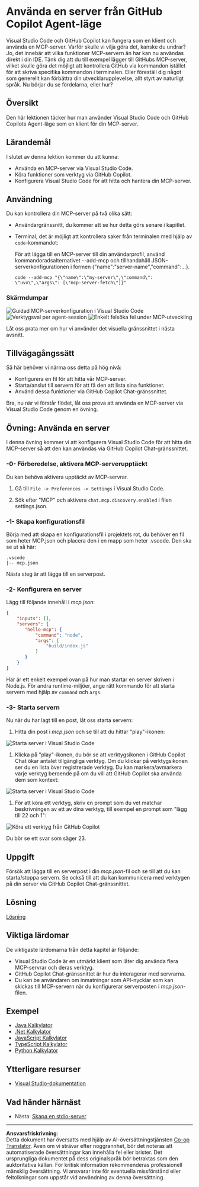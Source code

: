 <!--
CO_OP_TRANSLATOR_METADATA:
{
  "original_hash": "d940b5e0af75e3a3a4d1c3179120d1d9",
  "translation_date": "2025-08-26T17:50:42+00:00",
  "source_file": "03-GettingStarted/04-vscode/README.md",
  "language_code": "sv"
}
-->
# Använda en server från GitHub Copilot Agent-läge

Visual Studio Code och GitHub Copilot kan fungera som en klient och använda en MCP-server. Varför skulle vi vilja göra det, kanske du undrar? Jo, det innebär att vilka funktioner MCP-servern än har kan nu användas direkt i din IDE. Tänk dig att du till exempel lägger till GitHubs MCP-server, vilket skulle göra det möjligt att kontrollera GitHub via kommandon istället för att skriva specifika kommandon i terminalen. Eller föreställ dig något som generellt kan förbättra din utvecklarupplevelse, allt styrt av naturligt språk. Nu börjar du se fördelarna, eller hur?

## Översikt

Den här lektionen täcker hur man använder Visual Studio Code och GitHub Copilots Agent-läge som en klient för din MCP-server.

## Lärandemål

I slutet av denna lektion kommer du att kunna:

- Använda en MCP-server via Visual Studio Code.
- Köra funktioner som verktyg via GitHub Copilot.
- Konfigurera Visual Studio Code för att hitta och hantera din MCP-server.

## Användning

Du kan kontrollera din MCP-server på två olika sätt:

- Användargränssnitt, du kommer att se hur detta görs senare i kapitlet.
- Terminal, det är möjligt att kontrollera saker från terminalen med hjälp av `code`-kommandot:

  För att lägga till en MCP-server till din användarprofil, använd kommandoradsalternativet --add-mcp och tillhandahåll JSON-serverkonfigurationen i formen {\"name\":\"server-name\",\"command\":...}.

  ```
  code --add-mcp "{\"name\":\"my-server\",\"command\": \"uvx\",\"args\": [\"mcp-server-fetch\"]}"
  ```

### Skärmdumpar

![Guidad MCP-serverkonfiguration i Visual Studio Code](../../../../translated_images/chat-mode-agent.729a22473f822216dd1e723aaee1f7d4a2ede571ee0948037a2d9357a63b9d0b.sv.png)
![Verktygsval per agent-session](../../../../translated_images/agent-mode-select-tools.522c7ba5df0848f8f0d1e439c2e96159431bc620cb39ccf3f5dc611412fd0006.sv.png)
![Enkelt felsöka fel under MCP-utveckling](../../../../translated_images/mcp-list-servers.fce89eefe3f30032bed8952e110ab9d82fadf043fcfa071f7d40cf93fb1ea9e9.sv.png)

Låt oss prata mer om hur vi använder det visuella gränssnittet i nästa avsnitt.

## Tillvägagångssätt

Så här behöver vi närma oss detta på hög nivå:

- Konfigurera en fil för att hitta vår MCP-server.
- Starta/anslut till servern för att få den att lista sina funktioner.
- Använd dessa funktioner via GitHub Copilot Chat-gränssnittet.

Bra, nu när vi förstår flödet, låt oss prova att använda en MCP-server via Visual Studio Code genom en övning.

## Övning: Använda en server

I denna övning kommer vi att konfigurera Visual Studio Code för att hitta din MCP-server så att den kan användas via GitHub Copilot Chat-gränssnittet.

### -0- Förberedelse, aktivera MCP-serverupptäckt

Du kan behöva aktivera upptäckt av MCP-servrar.

1. Gå till `File -> Preferences -> Settings` i Visual Studio Code.

1. Sök efter "MCP" och aktivera `chat.mcp.discovery.enabled` i filen settings.json.

### -1- Skapa konfigurationsfil

Börja med att skapa en konfigurationsfil i projektets rot, du behöver en fil som heter MCP.json och placera den i en mapp som heter .vscode. Den ska se ut så här:

```text
.vscode
|-- mcp.json
```

Nästa steg är att lägga till en serverpost.

### -2- Konfigurera en server

Lägg till följande innehåll i *mcp.json*:

```json
{
    "inputs": [],
    "servers": {
       "hello-mcp": {
           "command": "node",
           "args": [
               "build/index.js"
           ]
       }
    }
}
```

Här är ett enkelt exempel ovan på hur man startar en server skriven i Node.js. För andra runtime-miljöer, ange rätt kommando för att starta servern med hjälp av `command` och `args`.

### -3- Starta servern

Nu när du har lagt till en post, låt oss starta servern:

1. Hitta din post i *mcp.json* och se till att du hittar "play"-ikonen:

  ![Starta server i Visual Studio Code](../../../../translated_images/vscode-start-server.8e3c986612e3555de47e5b1e37b2f3020457eeb6a206568570fd74a17e3796ad.sv.png)  

1. Klicka på "play"-ikonen, du bör se att verktygsikonen i GitHub Copilot Chat ökar antalet tillgängliga verktyg. Om du klickar på verktygsikonen ser du en lista över registrerade verktyg. Du kan markera/avmarkera varje verktyg beroende på om du vill att GitHub Copilot ska använda dem som kontext:

  ![Starta server i Visual Studio Code](../../../../translated_images/vscode-tool.0b3bbea2fb7d8c26ddf573cad15ef654e55302a323267d8ee6bd742fe7df7fed.sv.png)

1. För att köra ett verktyg, skriv en prompt som du vet matchar beskrivningen av ett av dina verktyg, till exempel en prompt som "lägg till 22 och 1":

  ![Köra ett verktyg från GitHub Copilot](../../../../translated_images/vscode-agent.d5a0e0b897331060518fe3f13907677ef52b879db98c64d68a38338608f3751e.sv.png)

  Du bör se ett svar som säger 23.

## Uppgift

Försök att lägga till en serverpost i din *mcp.json*-fil och se till att du kan starta/stoppa servern. Se också till att du kan kommunicera med verktygen på din server via GitHub Copilot Chat-gränssnittet.

## Lösning

[Lösning](./solution/README.md)

## Viktiga lärdomar

De viktigaste lärdomarna från detta kapitel är följande:

- Visual Studio Code är en utmärkt klient som låter dig använda flera MCP-servrar och deras verktyg.
- GitHub Copilot Chat-gränssnittet är hur du interagerar med servrarna.
- Du kan be användaren om inmatningar som API-nycklar som kan skickas till MCP-servern när du konfigurerar serverposten i *mcp.json*-filen.

## Exempel

- [Java Kalkylator](../samples/java/calculator/README.md)
- [.Net Kalkylator](../../../../03-GettingStarted/samples/csharp)
- [JavaScript Kalkylator](../samples/javascript/README.md)
- [TypeScript Kalkylator](../samples/typescript/README.md)
- [Python Kalkylator](../../../../03-GettingStarted/samples/python)

## Ytterligare resurser

- [Visual Studio-dokumentation](https://code.visualstudio.com/docs/copilot/chat/mcp-servers)

## Vad händer härnäst

- Nästa: [Skapa en stdio-server](../05-stdio-server/README.md)

---

**Ansvarsfriskrivning**:  
Detta dokument har översatts med hjälp av AI-översättningstjänsten [Co-op Translator](https://github.com/Azure/co-op-translator). Även om vi strävar efter noggrannhet, bör det noteras att automatiserade översättningar kan innehålla fel eller brister. Det ursprungliga dokumentet på dess originalspråk bör betraktas som den auktoritativa källan. För kritisk information rekommenderas professionell mänsklig översättning. Vi ansvarar inte för eventuella missförstånd eller feltolkningar som uppstår vid användning av denna översättning.